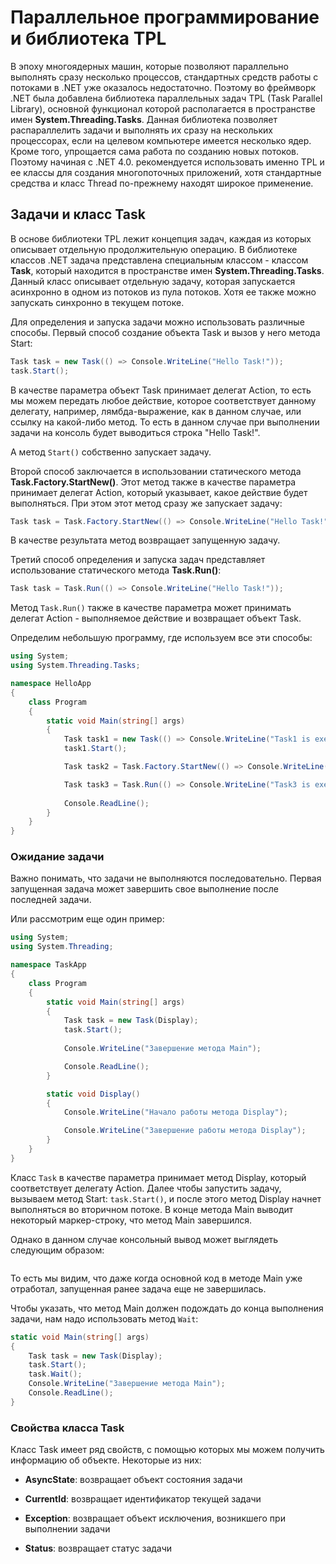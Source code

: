 # Параллельное программирование и библиотека TPL

В эпоху многоядерных машин, которые позволяют параллельно выполнять сразу несколько процессов, стандартных средств работы с потоками в .NET 
уже оказалось недостаточно. Поэтому во фреймворк .NET была добавлена библиотека параллельных задач TPL (Task Parallel Library), 
основной функционал которой располагается в пространстве имен **System.Threading.Tasks**. 
Данная библиотека позволяет распараллелить задачи и выполнять их сразу на нескольких процессорах, если на целевом компьютере имеется 
несколько ядер. Кроме того, упрощается сама работа по созданию новых потоков. Поэтому начиная с .NET 4.0. рекомендуется использовать именно TPL и 
ее классы для создания многопоточных приложений, хотя стандартные средства и класс Thread по-прежнему находят широкое применение.

## Задачи и класс Task

В основе библиотеки TPL лежит концепция задач, каждая из которых описывает отдельную продолжительную операцию. 
В библиотеке классов .NET задача представлена специальным классом  - классом **Task**, который находится в пространстве 
имен **System.Threading.Tasks**. Данный класс описывает отдельную задачу, которая запускается асинхронно в одном из 
потоков из пула потоков. Хотя ее также можно запускать синхронно в текущем потоке.

Для определения и запуска задачи можно использовать различные способы. Первый способ создание объекта Task и вызов у него метода Start:

```cs
Task task = new Task(() => Console.WriteLine("Hello Task!"));
task.Start();
```

В качестве параметра объект Task принимает делегат Action, то есть мы можем передать любое действие, которое соответствует данному делегату, 
например, лямбда-выражение, как в данном случае, или ссылку на какой-либо метод. То есть в данном случае при выполнении задачи на консоль будет выводиться строка "Hello Task!".

А метод `Start()` собственно запускает задачу.

Второй способ заключается в использовании статического метода **Task.Factory.StartNew()**. Этот метод также в качестве 
параметра принимает делегат Action, который указывает, какое действие будет выполняться. При этом этот метод сразу же запускает задачу:

```cs
Task task = Task.Factory.StartNew(() => Console.WriteLine("Hello Task!"));
```

В качестве результата метод возвращает запущенную задачу.

Третий способ определения и запуска задач представляет использование статического метода **Task.Run()**:

```cs
Task task = Task.Run(() => Console.WriteLine("Hello Task!"));
```

Метод `Task.Run()` также в качестве параметра может принимать делегат Action - выполняемое действие и возвращает объект Task.

Определим небольшую программу, где используем все эти способы:

```cs
using System;
using System.Threading.Tasks;

namespace HelloApp
{
    class Program
    {
        static void Main(string[] args)
        {
            Task task1 = new Task(() => Console.WriteLine("Task1 is executed"));
            task1.Start();

            Task task2 = Task.Factory.StartNew(() => Console.WriteLine("Task2 is executed"));

            Task task3 = Task.Run(() => Console.WriteLine("Task3 is executed"));
            
            Console.ReadLine();
        }
    }
}
```

### Ожидание задачи

Важно понимать, что задачи не выполняются последовательно. Первая запущенная задача может завершить свое выполнение после последней задачи.

Или рассмотрим еще один пример:

```cs
using System;
using System.Threading;

namespace TaskApp
{
    class Program
    {
        static void Main(string[] args)
        {
            Task task = new Task(Display);
            task.Start();
            
            Console.WriteLine("Завершение метода Main");

            Console.ReadLine();
        }

        static void Display()
        {
            Console.WriteLine("Начало работы метода Display");

            Console.WriteLine("Завершение работы метода Display");
        }
    }
}
```

Класс `Task` в качестве параметра принимает метод Display, который соответствует делегату Action. 
Далее чтобы запустить задачу, вызываем метод Start: `task.Start()`, и после этого метод Display начнет выполняться во вторичном потоке. В конце 
метода Main выводит некоторый маркер-строку, что метод Main завершился.

Однако в данном случае консольный вывод может выглядеть следующим образом:

```

```

То есть мы видим, что даже когда основной код в методе Main уже отработал, запущенная ранее задача еще не завершилась.




Чтобы указать, что метод Main должен подождать до конца выполнения задачи, нам надо использовать метод `Wait`:

```cs
static void Main(string[] args)
{
    Task task = new Task(Display);
    task.Start();
    task.Wait();
    Console.WriteLine("Завершение метода Main");
    Console.ReadLine();
}
```

### Свойства класса Task

Класс Task имеет ряд свойств, с помощью которых мы можем получить информацию об объекте. Некоторые из них:

- **AsyncState**: возвращает объект состояния задачи

- **CurrentId**: возвращает идентификатор текущей задачи

- **Exception**: возвращает объект исключения, возникшего при выполнении задачи

- **Status**: возвращает статус задачи

